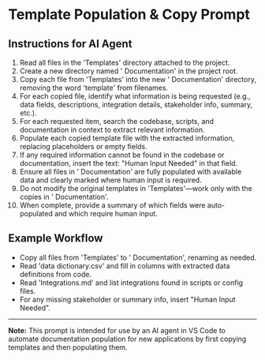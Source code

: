 
# Template Population & Copy Prompt

## Instructions for AI Agent

1. Read all files in the 'Templates' directory attached to the project.
2. Create a new directory named '<App Name> Documentation' in the project root.
3. Copy each file from 'Templates' into the new '<App Name> Documentation' directory, removing the word 'template' from filenames.
4. For each copied file, identify what information is being requested (e.g., data fields, descriptions, integration details, stakeholder info, summary, etc.).
5. For each requested item, search the codebase, scripts, and documentation in context to extract relevant information.
6. Populate each copied template file with the extracted information, replacing placeholders or empty fields.
7. If any required information cannot be found in the codebase or documentation, insert the text: "Human Input Needed" in that field.
8. Ensure all files in '<App Name> Documentation' are fully populated with available data and clearly marked where human input is required.
9. Do not modify the original templates in 'Templates'—work only with the copies in '<App Name> Documentation'.
10. When complete, provide a summary of which fields were auto-populated and which require human input.

## Example Workflow
- Copy all files from 'Templates' to '<App Name> Documentation', renaming as needed.
- Read 'data dictionary.csv' and fill in columns with extracted data definitions from code.
- Read 'Integrations.md' and list integrations found in scripts or config files.
- For any missing stakeholder or summary info, insert "Human Input Needed".

---

**Note:** This prompt is intended for use by an AI agent in VS Code to automate documentation population for new applications by first copying templates and then populating them.
